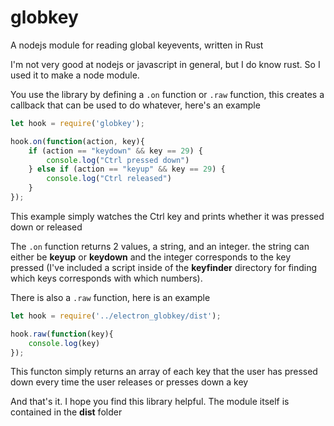 # globkey
A nodejs module for reading global keyevents, written in Rust

I'm not very good at nodejs or javascript in general, but I do know rust. So I used it to make a node module.


You use the library by defining a `.on` function or `.raw` function, this creates a callback that can be used to do whatever, here's an example

```javascript
let hook = require('globkey');

hook.on(function(action, key){
    if (action == "keydown" && key == 29) {
        console.log("Ctrl pressed down")
    } else if (action == "keyup" && key == 29) {
        console.log("Ctrl released")
    }
});
```

This example simply watches the Ctrl key and prints whether it was pressed down or released

The `.on` function returns 2 values, a string, and an integer. the string can either be **keyup** or **keydown** and the integer corresponds to the key pressed (I've included a script inside of the **keyfinder** directory for finding which keys corresponds with which numbers). 

There is also a `.raw` function, here is an example
```javascript
let hook = require('../electron_globkey/dist');

hook.raw(function(key){
    console.log(key)
});
```

This functon simply returns an array of each key that the user has pressed down every time the user releases or presses down a key

And that's it. I hope you find this library helpful. The module itself is contained in the **dist** folder
